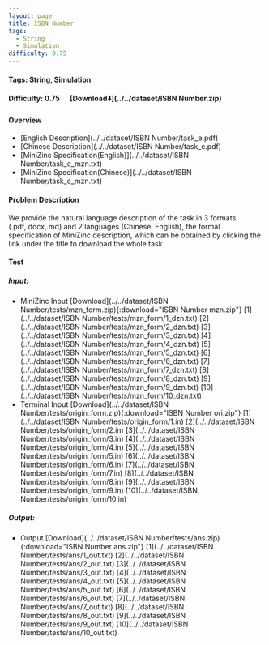 ```yaml
---
layout: page
title: ISBN Number
tags:
  - String
  - Simulation
difficulty: 0.75
---
```


#### Tags: String, Simulation
#### Difficulty: 0.75 &nbsp;&nbsp;&nbsp;&nbsp; [Download⬇️](../../dataset/ISBN Number.zip)
#### Overview
- [English Description](../../dataset/ISBN Number/task_e.pdf)
- [Chinese Description](../../dataset/ISBN Number/task_c.pdf)
- [MiniZinc Specification(English)](../../dataset/ISBN Number/task_e_mzn.txt)
- [MiniZinc Specification(Chinese)](../../dataset/ISBN Number/task_c_mzn.txt)

#### Problem Description
We provide the natural language description of the task in 3 formats (.pdf,.docx,.md) and 2 languages (Chinese, English), the formal specification of MiniZinc description, which can be obtained by clicking the link under the title to download the whole task
#### Test
##### Input:
- MiniZinc Input [Download](../../dataset/ISBN Number/tests/mzn_form.zip){:download="ISBN Number mzn.zip"} [1](../../dataset/ISBN Number/tests/mzn_form/1_dzn.txt) [2](../../dataset/ISBN Number/tests/mzn_form/2_dzn.txt) [3](../../dataset/ISBN Number/tests/mzn_form/3_dzn.txt) [4](../../dataset/ISBN Number/tests/mzn_form/4_dzn.txt) [5](../../dataset/ISBN Number/tests/mzn_form/5_dzn.txt) [6](../../dataset/ISBN Number/tests/mzn_form/6_dzn.txt) [7](../../dataset/ISBN Number/tests/mzn_form/7_dzn.txt) [8](../../dataset/ISBN Number/tests/mzn_form/8_dzn.txt) [9](../../dataset/ISBN Number/tests/mzn_form/9_dzn.txt) [10](../../dataset/ISBN Number/tests/mzn_form/10_dzn.txt) 
- Terminal Input [Download](../../dataset/ISBN Number/tests/origin_form.zip){:download="ISBN Number ori.zip"} [1](../../dataset/ISBN Number/tests/origin_form/1.in) [2](../../dataset/ISBN Number/tests/origin_form/2.in) [3](../../dataset/ISBN Number/tests/origin_form/3.in) [4](../../dataset/ISBN Number/tests/origin_form/4.in) [5](../../dataset/ISBN Number/tests/origin_form/5.in) [6](../../dataset/ISBN Number/tests/origin_form/6.in) [7](../../dataset/ISBN Number/tests/origin_form/7.in) [8](../../dataset/ISBN Number/tests/origin_form/8.in) [9](../../dataset/ISBN Number/tests/origin_form/9.in) [10](../../dataset/ISBN Number/tests/origin_form/10.in) 

##### Output:
- Output [Download](../../dataset/ISBN Number/tests/ans.zip){:download="ISBN Number ans.zip"} [1](../../dataset/ISBN Number/tests/ans/1_out.txt) [2](../../dataset/ISBN Number/tests/ans/2_out.txt) [3](../../dataset/ISBN Number/tests/ans/3_out.txt) [4](../../dataset/ISBN Number/tests/ans/4_out.txt) [5](../../dataset/ISBN Number/tests/ans/5_out.txt) [6](../../dataset/ISBN Number/tests/ans/6_out.txt) [7](../../dataset/ISBN Number/tests/ans/7_out.txt) [8](../../dataset/ISBN Number/tests/ans/8_out.txt) [9](../../dataset/ISBN Number/tests/ans/9_out.txt) [10](../../dataset/ISBN Number/tests/ans/10_out.txt) 

